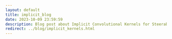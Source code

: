 ```yaml
---
layout: default
title: implicit_blog
date: 2023-10-09 23:59:59
description: Blog post about Implicit Convolutional Kernels for Steerable CNNs
redirect: ../blog/implicit_kernels.html
---
```


